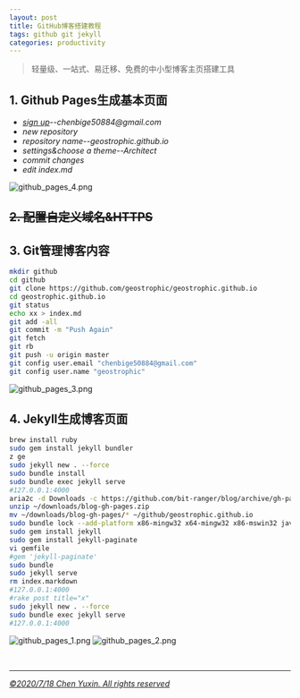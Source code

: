 ```yaml
---
layout: post
title: GitHub博客搭建教程
tags: github git jekyll
categories: productivity
---
```


> 轻量级、一站式、易迁移、免费的中小型博客主页搭建工具

## 1. Github Pages生成基本页面

- _[sign up](github.com)--chenbige50884@gmail.com_
- _new repository_
- _repository name--geostrophic.github.io_
- _settings&choose a theme--Architect_
- _commit changes_
- _edit index.md_

![github_pages_4.png](https://i.loli.net/2020/07/18/lzXRLAYHb8vQDyr.jpg)

## ~~2. 配置自定义域名&HTTPS~~

## 3. Git管理博客内容

```zsh
mkdir github
cd github
git clone https://github.com/geostrophic/geostrophic.github.io
cd geostrophic.github.io
git status
echo xx > index.md
git add -all
git commit -m "Push Again"
git fetch
git rb
git push -u origin master
git config user.email "chenbige50884@gmail.com"
git config user.name "geostrophic"
```

![github_pages_3.png](https://i.loli.net/2020/07/18/pSDcayx53LQZjb4.png)

## 4. Jekyll生成博客页面

```zsh
brew install ruby
sudo gem install jekyll bundler
z ge
sudo jekyll new . --force
sudo bundle install
sudo bundle exec jekyll serve
#127.0.0.1:4000
aria2c -d Downloads -c https://github.com/bit-ranger/blog/archive/gh-pages.zip
unzip ~/downloads/blog-gh-pages.zip
mv ~/downloads/blog-gh-pages/* ~/github/geostrophic.github.io
sudo bundle lock --add-platform x86-mingw32 x64-mingw32 x86-mswin32 java
sudo gem install jekyll
sudo gem install jekyll-paginate
vi gemfile
#gem 'jekyll-paginate'
sudo bundle
sudo jekyll serve
rm index.markdown
#127.0.0.1:4000
#rake post title="x"
sudo jekyll new . --force
sudo bundle exec jekyll serve
#127.0.0.1:4000
```

![github_pages_1.png](https://i.loli.net/2020/07/18/1Ssbpk3jAYlGTnd.png)
![github_pages_2.png](https://i.loli.net/2020/07/18/M8hOdycWnfGR21N.png)

<br/>

---

<u>_&copy;2020/7/18 Chen Yuxin. All rights reserved_</u>
